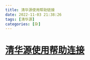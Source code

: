 ```yaml
---
title: 清华源使用帮助链接
date: 2022-11-03 21:38:26
tags: [清华源]
categories: [杂]
---
```

# [清华源使用帮助连接](https://mirrors.tuna.tsinghua.edu.cn/help)